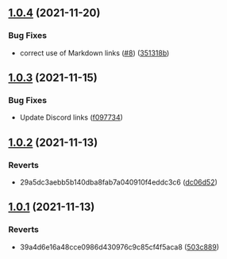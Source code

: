 ## [1.0.4](https://github.com/web3community/DEV-NFT/compare/v1.0.3...v1.0.4) (2021-11-20)


### Bug Fixes

* correct use of Markdown links ([#8](https://github.com/web3community/DEV-NFT/issues/8)) ([351318b](https://github.com/web3community/DEV-NFT/commit/351318bbfad08a10d50fc504759fccca9366b1df))



## [1.0.3](https://github.com/web3community/DEV-NFT/compare/v1.0.2...v1.0.3) (2021-11-15)


### Bug Fixes

* Update Discord links ([f097734](https://github.com/web3community/DEV-NFT/commit/f097734f9593630246bc718e76b363f6f42319f9))



## [1.0.2](https://github.com/web3community/DEV-NFT/compare/v1.0.1...v1.0.2) (2021-11-13)


### Reverts

* 29a5dc3aebb5b140dba8fab7a040910f4eddc3c6 ([dc06d52](https://github.com/web3community/DEV-NFT/commit/dc06d522293b70f6e9963f842dc1a10eaf780eb2))



## [1.0.1](https://github.com/web3community/DEV-NFT/compare/503c8898727a2de072cc751b47c8d2f80c50c9d6...v1.0.1) (2021-11-13)


### Reverts

* 39a4d6e16a48cce0986d430976c9c85cf4f5aca8 ([503c889](https://github.com/web3community/DEV-NFT/commit/503c8898727a2de072cc751b47c8d2f80c50c9d6))




